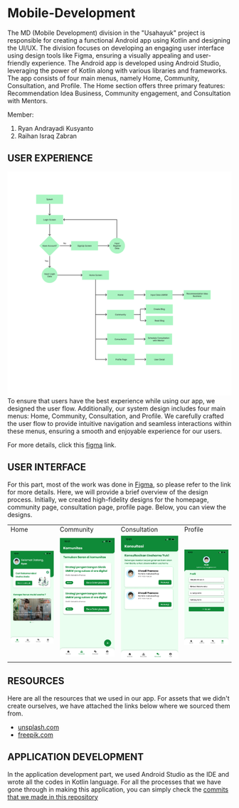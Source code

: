 # Mobile-Development

The MD (Mobile Development) division in the "Usahayuk" project is responsible for creating a functional Android app using Kotlin and designing the UI/UX. The division focuses on developing an engaging user interface using design tools like Figma, ensuring a visually appealing and user-friendly experience. The Android app is developed using Android Studio, leveraging the power of Kotlin along with various libraries and frameworks. The app consists of four main menus, namely Home, Community, Consultation, and Profile. The Home section offers three primary features: Recommendation Idea Business, Community engagement, and Consultation with Mentors.

Member:
1. Ryan Andrayadi Kusyanto
2. Raihan Israq Zabran
 
## USER EXPERIENCE
[figma-link]:https://www.figma.com/file/PaUNbuCLQB8XaMEetad0vx/Usaha-Yuk?type=design&node-id=1-2

[userflow]:https://github.com/Usahayuk-Capstone-Project/Mobile-Development/blob/main/UI-UX/UserFlow/UserFlow.png
![userflow][userflow]
To ensure that users have the best experience while using our app, we designed the user flow. Additionally, our system design includes four main menus: Home, Community, Consultation, and Profile. We carefully crafted the user flow to provide intuitive navigation and seamless interactions within these menus, ensuring a smooth and enjoyable experience for our users.



For more details, click this [figma][figma-link] link.

## USER INTERFACE
For this part, most of the work was done in [Figma][figma-link], so please refer to the link for more details. Here, we will provide a brief overview of the design process. Initially, we created high-fidelity designs for the homepage, community page, consultation page, profile page. Below, you can view the designs.

 <table>
  <tr>
     <td>Home</td>
     <td>Community</td>
     <td>Consultation</td>
     <td>Profile</td>
  </tr>
  <tr>
    <td><img src=https://github.com/Usahayuk-Capstone-Project/Mobile-Development/blob/main/UI-UX/UI/Home.png width=250 ></td>
    <td><img src="https://github.com/Usahayuk-Capstone-Project/Mobile-Development/blob/main/UI-UX/UI/Community.png" width=250></td>
    <td><img src="https://github.com/Usahayuk-Capstone-Project/Mobile-Development/blob/main/UI-UX/UI/Consultation.png" width=250></td>
    <td><img src="https://github.com/Usahayuk-Capstone-Project/Mobile-Development/blob/main/UI-UX/UI/Profile.png" width=250></td>
  </tr>
 </table>

 
 ## RESOURCES
 Here are all the resources that we used in our app. For assets that we didn't create ourselves, we have attached the links below where we sourced them from.
- [unsplash.com](https://unsplash.com/)
- [freepik.com](https://www.freepik.com/home)


## APPLICATION DEVELOPMENT
In the application development part, we used Android Studio as the IDE and wrote all the codes in Kotlin language. For all the processes that we have gone through in making this application, you can simply check the [commits that we made in this repository](https://github.com/Usahayuk-Capstone-Project/Mobile-Development/commits/main)
